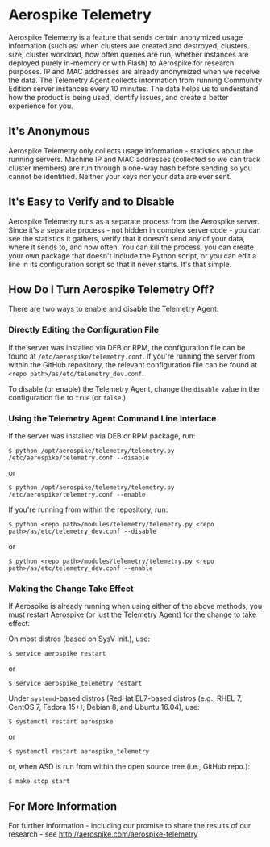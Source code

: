 # Aerospike Telemetry

Aerospike Telemetry is a feature that sends certain anonymized usage information (such as: when clusters are created and destroyed, clusters size, cluster workload, how often queries are run, whether instances are deployed purely in-memory or with Flash) to Aerospike for research purposes. IP and MAC addresses are already anonymized when we receive the data. The Telemetry Agent collects information from running Community Edition server instances every 10 minutes. The data helps us to understand how the product is being used, identify issues, and create a better experience for you.

## It's Anonymous

Aerospike Telemetry only collects usage information - statistics about the running servers. Machine IP and MAC addresses (collected so we can track cluster members) are run through a one-way hash before sending so you cannot be identified. Neither your keys nor your data are ever sent.

## It's Easy to Verify and to Disable

Aerospike Telemetry runs as a separate process from the Aerospike server. Since it's a separate process - not hidden in complex server code - you can see the statistics it gathers, verify that it doesn't send any of your data, where it sends to, and how often. You can kill the process, you can create your own package that doesn't include the Python script, or you can edit a line in its configuration script so that it never starts. It's that simple.

## How Do I Turn Aerospike Telemetry Off?

There are two ways to enable and disable the Telemetry Agent:

### Directly Editing the Configuration File

If the server was installed via DEB or RPM, the configuration file can be found at `/etc/aerospike/telemetry.conf`. If you're running the server from within the GitHub repository, the relevant configuration file can be found at `<repo path>/as/etc/telemetry_dev.conf`.

To disable (or enable) the Telemetry Agent, change the `disable` value in the configuration file to `true` (or `false`.)

### Using the Telemetry Agent Command Line Interface

If the server was installed via DEB or RPM package, run:

	$ python /opt/aerospike/telemetry/telemetry.py /etc/aerospike/telemetry.conf --disable

or

	$ python /opt/aerospike/telemetry/telemetry.py /etc/aerospike/telemetry.conf --enable

If you're running from within the repository, run:

	$ python <repo path>/modules/telemetry/telemetry.py <repo path>/as/etc/telemetry_dev.conf --disable

or

	$ python <repo path>/modules/telemetry/telemetry.py <repo path>/as/etc/telemetry_dev.conf --enable

### Making the Change Take Effect

If Aerospike is already running when using either of the above methods, you must restart Aerospike (or just the Telemetry Agent) for the change to take effect:

On most distros (based on SysV Init.), use:

	$ service aerospike restart

or

	$ service aerospike_telemetry restart

Under `systemd`-based distros (RedHat EL7-based distros (e.g., RHEL 7, CentOS 7, Fedora 15+), Debian 8, and Ubuntu 16.04), use:

	$ systemctl restart aerospike

or

	$ systemctl restart aerospike_telemetry

or, when ASD is run from within the open source tree (i.e., GitHub repo.):

	$ make stop start

## For More Information

For further information - including our promise to share the results of our research - see <http://aerospike.com/aerospike-telemetry>
